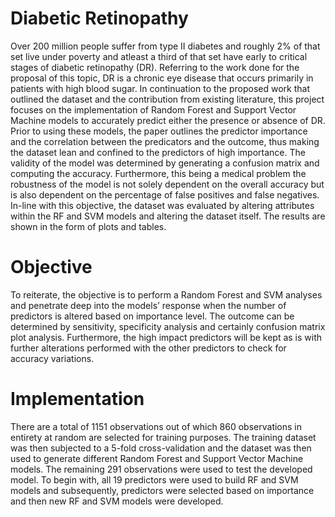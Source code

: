 # Diabetic Retinopathy 

Over 200 million people suffer from type II diabetes and roughly 2% of that set live under poverty and atleast a third of that set have early to critical stages of diabetic retinopathy (DR). Referring to the work done for the proposal of this topic, DR is a chronic eye disease that occurs primarily in patients with high blood sugar. In continuation to the proposed work that outlined the dataset and  the  contribution  from  existing  literature,  this  project focuses  on  the  implementation  of  Random Forest and Support Vector Machine models to accurately predict either the presence or absence of DR. Prior to using these models, the paper outlines the predictor importance and the correlation between the predicators and the outcome, thus making the dataset lean and confined to the predictors  of  high  importance.  The  validity  of  the  model  was  determined  by  generating  a  confusion  matrix  and  computing  the  accuracy.  Furthermore,  this  being  a  medical  problem  the  robustness of the model is not solely dependent on the overall accuracy but is also dependent on the percentage of false positives and false negatives. In-line with this objective, the dataset was evaluated by altering attributes within the RF and SVM models and altering the dataset itself. The results are shown in the form of plots and tables. 

# Objective

To reiterate, the objective is to perform a Random Forest and SVM analyses and penetrate deep into the models’ response when the number of predictors is altered based on importance level. The outcome can be determined by sensitivity, specificity analysis and certainly confusion matrix plot analysis.  Furthermore,  the  high  impact  predictors  will  be  kept  as  is  with  further  alterations  performed with the other predictors to check for accuracy variations. 

# Implementation

There  are  a  total  of  1151 observations  out  of  which  860  observations  in  entirety  at  random  are  selected for training purposes. The training dataset was then subjected to a 5-fold cross-validation and the dataset was then used to generate different Random Forest and Support Vector Machine models.  The remaining 291 observations were used to test the developed model.  To begin with, all  19  predictors  were  used to  build  RF  and  SVM  models  and  subsequently,  predictors  were  selected based on importance and then new RF and SVM models were developed. 